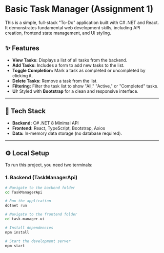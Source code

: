 # Basic Task Manager (Assignment 1)

This is a simple, full-stack "To-Do" application built with C# .NET and React. It demonstrates fundamental web development skills, including API creation, frontend state management, and UI styling.

## ✨ Features

* **View Tasks:** Displays a list of all tasks from the backend.
* **Add Tasks:** Includes a form to add new tasks to the list.
* **Toggle Completion:** Mark a task as completed or uncompleted by clicking it.
* **Delete Tasks:** Remove a task from the list.
* **Filtering:** Filter the task list to show "All," "Active," or "Completed" tasks.
* **UI:** Styled with **Bootstrap** for a clean and responsive interface.

---

## 🚀 Tech Stack

* **Backend:** C# .NET 8 Minimal API
* **Frontend:** React, TypeScript, Bootstrap, Axios
* **Data:** In-memory data storage (no database required).

---

## ⚙️ Local Setup

To run this project, you need two terminals:

### 1. Backend (TaskManagerApi)

```bash
# Navigate to the backend folder
cd TaskManagerApi

# Run the application
dotnet run

# Navigate to the frontend folder
cd task-manager-ui

# Install dependencies
npm install

# Start the development server
npm start
